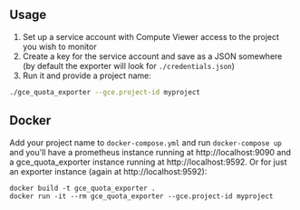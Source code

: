## Usage

1. Set up a service account with Compute Viewer access to the project you wish to monitor
1. Create a key for the service account and save as a JSON somewhere (by default the exporter will look for `./credentials.json`)
1. Run it and provide a project name:
```bash
./gce_quota_exporter --gce.project-id myproject
```

## Docker

Add your project name to `docker-compose.yml` and run `docker-compose up` and you'll have a prometheus instance running at http://localhost:9090 and a gce_quota_exporter instance running at http://localhost:9592. Or for just an exporter instance (again at http://localhost:9592):

```
docker build -t gce_quota_exporter .
docker run -it --rm gce_quota_exporter --gce.project-id myproject
```